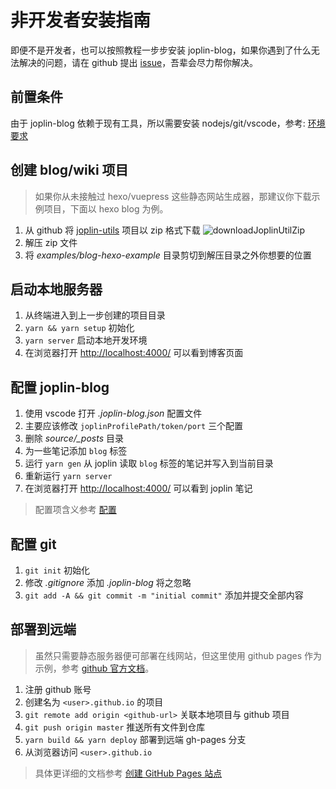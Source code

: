 # 非开发者安装指南

即便不是开发者，也可以按照教程一步步安装 joplin-blog，如果你遇到了什么无法解决的问题，请在 github 提出 [issue](https://github.com/rxliuli/joplin-utils/issues)，吾辈会尽力帮你解决。

## 前置条件

由于 joplin-blog 依赖于现有工具，所以需要安装 nodejs/git/vscode，参考: [环境要求](../dev/require.md)

## 创建 blog/wiki 项目

> 如果你从未接触过 hexo/vuepress 这些静态网站生成器，那建议你下载示例项目，下面以 hexo blog 为例。

1. 从 github 将 [joplin-utils](https://github.com/rxliuli/joplin-utils) 项目以 zip 格式下载
   ![downloadJoplinUtilZip](/images/downloadJoplinUtilZip.png)
2. 解压 zip 文件
3. 将 _examples/blog-hexo-example_ 目录剪切到解压目录之外你想要的位置

## 启动本地服务器

1. 从终端进入到上一步创建的项目目录
2. `yarn && yarn setup` 初始化
3. `yarn server` 启动本地开发环境
4. 在浏览器打开 <http://localhost:4000/> 可以看到博客页面

## 配置 joplin-blog

1. 使用 vscode 打开 _.joplin-blog.json_ 配置文件
2. 主要应该修改 `joplinProfilePath/token/port` 三个配置
3. 删除 _source/\_posts_ 目录
4. 为一些笔记添加 `blog` 标签
5. 运行 `yarn gen` 从 joplin 读取 `blog` 标签的笔记并写入到当前目录
6. 重新运行 `yarn server`
7. 在浏览器打开 <http://localhost:4000/> 可以看到 joplin 笔记

> 配置项含义参考 [配置](./README.md#配置)

## 配置 git

1. `git init` 初始化
2. 修改 _.gitignore_ 添加 _.joplin-blog_ 将之忽略
3. `git add -A && git commit -m "initial commit"` 添加并提交全部内容

## 部署到远端

> 虽然只需要静态服务器便可部署在线网站，但这里使用 github pages 作为示例，参考 [github 官方文档](https://docs.github.com/cn/pages)。

1. 注册 github 账号
2. 创建名为 `<user>.github.io` 的项目
3. `git remote add origin <github-url>` 关联本地项目与 github 项目
4. `git push origin master` 推送所有文件到仓库
5. `yarn build && yarn deploy` 部署到远端 gh-pages 分支
6. 从浏览器访问 `<user>.github.io`

> 具体更详细的文档参考 [创建 GitHub Pages 站点](https://docs.github.com/cn/pages/getting-started-with-github-pages/creating-a-github-pages-site)

